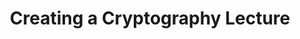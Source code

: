 ---
layout: post
title: "Creating a Cryptography Lecture"
categories:
    - Projects
tags:
    - Python
    - Jupyter
    - Math
    - Software Development
published: false
comments: false
---